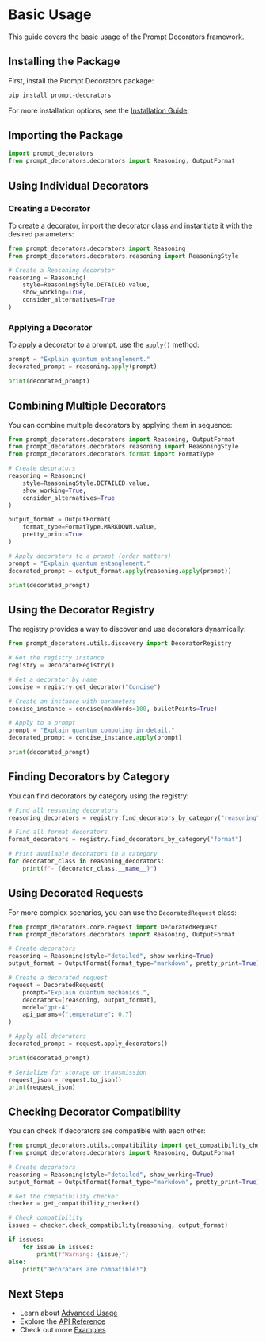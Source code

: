 # Basic Usage

This guide covers the basic usage of the Prompt Decorators framework.

## Installing the Package

First, install the Prompt Decorators package:

```bash
pip install prompt-decorators
```

For more installation options, see the [Installation Guide](../installation.md).

## Importing the Package

```python
import prompt_decorators
from prompt_decorators.decorators import Reasoning, OutputFormat
```

## Using Individual Decorators

### Creating a Decorator

To create a decorator, import the decorator class and instantiate it with the desired parameters:

```python
from prompt_decorators.decorators import Reasoning
from prompt_decorators.decorators.reasoning import ReasoningStyle

# Create a Reasoning decorator
reasoning = Reasoning(
    style=ReasoningStyle.DETAILED.value,
    show_working=True,
    consider_alternatives=True
)
```

### Applying a Decorator

To apply a decorator to a prompt, use the `apply()` method:

```python
prompt = "Explain quantum entanglement."
decorated_prompt = reasoning.apply(prompt)

print(decorated_prompt)
```

## Combining Multiple Decorators

You can combine multiple decorators by applying them in sequence:

```python
from prompt_decorators.decorators import Reasoning, OutputFormat
from prompt_decorators.decorators.reasoning import ReasoningStyle
from prompt_decorators.decorators.format import FormatType

# Create decorators
reasoning = Reasoning(
    style=ReasoningStyle.DETAILED.value,
    show_working=True,
    consider_alternatives=True
)

output_format = OutputFormat(
    format_type=FormatType.MARKDOWN.value,
    pretty_print=True
)

# Apply decorators to a prompt (order matters)
prompt = "Explain quantum entanglement."
decorated_prompt = output_format.apply(reasoning.apply(prompt))

print(decorated_prompt)
```

## Using the Decorator Registry

The registry provides a way to discover and use decorators dynamically:

```python
from prompt_decorators.utils.discovery import DecoratorRegistry

# Get the registry instance
registry = DecoratorRegistry()

# Get a decorator by name
concise = registry.get_decorator("Concise")

# Create an instance with parameters
concise_instance = concise(maxWords=100, bulletPoints=True)

# Apply to a prompt
prompt = "Explain quantum computing in detail."
decorated_prompt = concise_instance.apply(prompt)

print(decorated_prompt)
```

## Finding Decorators by Category

You can find decorators by category using the registry:

```python
# Find all reasoning decorators
reasoning_decorators = registry.find_decorators_by_category("reasoning")

# Find all format decorators
format_decorators = registry.find_decorators_by_category("format")

# Print available decorators in a category
for decorator_class in reasoning_decorators:
    print(f"- {decorator_class.__name__}")
```

## Using Decorated Requests

For more complex scenarios, you can use the `DecoratedRequest` class:

```python
from prompt_decorators.core.request import DecoratedRequest
from prompt_decorators.decorators import Reasoning, OutputFormat

# Create decorators
reasoning = Reasoning(style="detailed", show_working=True)
output_format = OutputFormat(format_type="markdown", pretty_print=True)

# Create a decorated request
request = DecoratedRequest(
    prompt="Explain quantum mechanics.",
    decorators=[reasoning, output_format],
    model="gpt-4",
    api_params={"temperature": 0.7}
)

# Apply all decorators
decorated_prompt = request.apply_decorators()

print(decorated_prompt)

# Serialize for storage or transmission
request_json = request.to_json()
print(request_json)
```

## Checking Decorator Compatibility

You can check if decorators are compatible with each other:

```python
from prompt_decorators.utils.compatibility import get_compatibility_checker
from prompt_decorators.decorators import Reasoning, OutputFormat

# Create decorators
reasoning = Reasoning(style="detailed", show_working=True)
output_format = OutputFormat(format_type="markdown", pretty_print=True)

# Get the compatibility checker
checker = get_compatibility_checker()

# Check compatibility
issues = checker.check_compatibility(reasoning, output_format)

if issues:
    for issue in issues:
        print(f"Warning: {issue}")
else:
    print("Decorators are compatible!")
```

## Next Steps

- Learn about [Advanced Usage](advanced-usage.md)
- Explore the [API Reference](../api/index.md)
- Check out more [Examples](../examples/basic.md)
